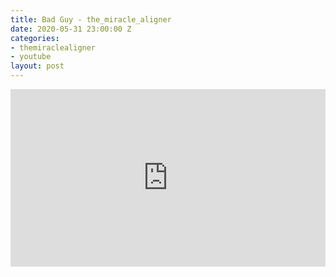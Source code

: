 ```yaml
---
title: Bad Guy - the_miracle_aligner
date: 2020-05-31 23:00:00 Z
categories:
- themiraclealigner
- youtube
layout: post
---
```


<style>.embed-container { position: relative; padding-bottom: 56.25%; height: 0; overflow: hidden; max-width: 100%; } .embed-container iframe, .embed-container object, .embed-container embed { position: absolute; top: 0; left: 0; width: 100%; height: 100%; }</style><div class='embed-container'><iframe src='https://www.youtube.com/embed/3Vevzq8iyug' frameborder='0' allowfullscreen></iframe></div>
